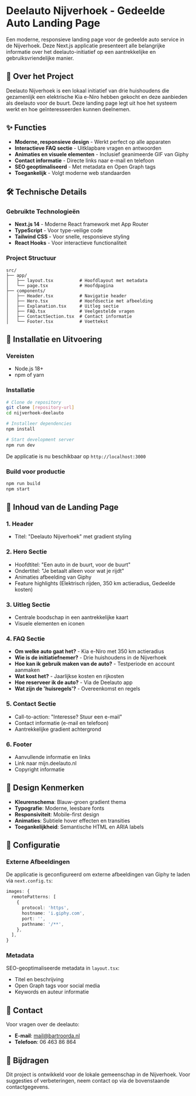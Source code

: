 # Deelauto Nijverhoek - Gedeelde Auto Landing Page

Een moderne, responsieve landing page voor de gedeelde auto service in de Nijverhoek. Deze Next.js applicatie presenteert alle belangrijke informatie over het deelauto-initiatief op een aantrekkelijke en gebruiksvriendelijke manier.

## 🚗 Over het Project

Deelauto Nijverhoek is een lokaal initiatief van drie huishoudens die gezamenlijk een elektrische Kia e-Niro hebben gekocht en deze aanbieden als deelauto voor de buurt. Deze landing page legt uit hoe het systeem werkt en hoe geïnteresseerden kunnen deelnemen.

## ✨ Functies

- **Moderne, responsieve design** - Werkt perfect op alle apparaten
- **Interactieve FAQ sectie** - Uitklapbare vragen en antwoorden
- **Animaties en visuele elementen** - Inclusief geanimeerde GIF van Giphy
- **Contact informatie** - Directe links naar e-mail en telefoon
- **SEO geoptimaliseerd** - Met metadata en Open Graph tags
- **Toegankelijk** - Volgt moderne web standaarden

## 🛠️ Technische Details

### Gebruikte Technologieën
- **Next.js 14** - Moderne React framework met App Router
- **TypeScript** - Voor type-veilige code
- **Tailwind CSS** - Voor snelle, responsieve styling
- **React Hooks** - Voor interactieve functionaliteit

### Project Structuur
```
src/
├── app/
│   ├── layout.tsx          # Hoofdlayout met metadata
│   └── page.tsx            # Hoofdpagina
├── components/
│   ├── Header.tsx          # Navigatie header
│   ├── Hero.tsx            # Hoofdsectie met afbeelding
│   ├── Explanation.tsx     # Uitleg sectie
│   ├── FAQ.tsx             # Veelgestelde vragen
│   ├── ContactSection.tsx  # Contact informatie
│   └── Footer.tsx          # Voettekst
```

## 🚀 Installatie en Uitvoering

### Vereisten
- Node.js 18+ 
- npm of yarn

### Installatie
```bash
# Clone de repository
git clone [repository-url]
cd nijverhoek-deelauto

# Installeer dependencies
npm install

# Start development server
npm run dev
```

De applicatie is nu beschikbaar op `http://localhost:3000`

### Build voor productie
```bash
npm run build
npm start
```

## 📱 Inhoud van de Landing Page

### 1. Header
- Titel: "Deelauto Nijverhoek" met gradient styling

### 2. Hero Sectie
- Hoofdtitel: "Een auto in de buurt, voor de buurt"
- Ondertitel: "Je betaalt alleen voor wat je rijdt"
- Animaties afbeelding van Giphy
- Feature highlights (Elektrisch rijden, 350 km actieradius, Gedeelde kosten)

### 3. Uitleg Sectie
- Centrale boodschap in een aantrekkelijke kaart
- Visuele elementen en iconen

### 4. FAQ Sectie
- **Om welke auto gaat het?** - Kia e-Niro met 350 km actieradius
- **Wie is de initiatiefnemer?** - Drie huishoudens in de Nijverhoek
- **Hoe kan ik gebruik maken van de auto?** - Testperiode en account aanmaken
- **Wat kost het?** - Jaarlijkse kosten en rijkosten
- **Hoe reserveer ik de auto?** - Via de Deelauto app
- **Wat zijn de 'huisregels'?** - Overeenkomst en regels

### 5. Contact Sectie
- Call-to-action: "Interesse? Stuur een e-mail"
- Contact informatie (e-mail en telefoon)
- Aantrekkelijke gradient achtergrond

### 6. Footer
- Aanvullende informatie en links
- Link naar mijn.deelauto.nl
- Copyright informatie

## 🎨 Design Kenmerken

- **Kleurenschema**: Blauw-groen gradient thema
- **Typografie**: Moderne, leesbare fonts
- **Responsiviteit**: Mobile-first design
- **Animaties**: Subtiele hover effecten en transities
- **Toegankelijkheid**: Semantische HTML en ARIA labels

## 🔧 Configuratie

### Externe Afbeeldingen
De applicatie is geconfigureerd om externe afbeeldingen van Giphy te laden via `next.config.ts`:

```typescript
images: {
  remotePatterns: [
    {
      protocol: 'https',
      hostname: 'i.giphy.com',
      port: '',
      pathname: '/**',
    },
  ],
}
```

### Metadata
SEO-geoptimaliseerde metadata in `layout.tsx`:
- Titel en beschrijving
- Open Graph tags voor social media
- Keywords en auteur informatie

## 📧 Contact

Voor vragen over de deelauto:
- **E-mail**: mail@bartroorda.nl
- **Telefoon**: 06 463 86 864

## 🤝 Bijdragen

Dit project is ontwikkeld voor de lokale gemeenschap in de Nijverhoek. Voor suggesties of verbeteringen, neem contact op via de bovenstaande contactgegevens.
